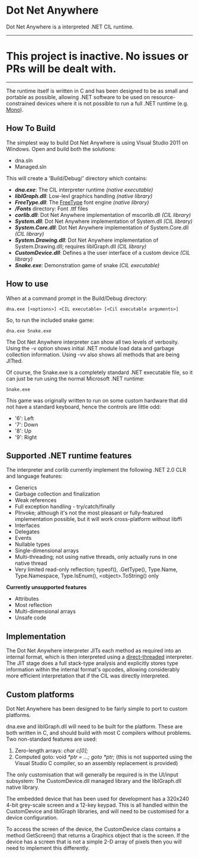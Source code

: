 Dot Net Anywhere
================
Dot Net Anywhere is a interpreted .NET CIL runtime.

-------
# This project is inactive. No issues or PRs will be dealt with.
-------

The runtime itself is written in C and has been designed to be as small and portable as possible, allowing .NET software to be used on resource-constrained devices where it is not possible to run a full .NET runtime (e.g. [Mono][1]).

How To Build
------------
The simplest way to build Dot Net Anywhere is using Visual Studio 2011 on Windows. Open and build both the solutions:

* dna.sln
* Managed.sln

This will create a 'Build/Debug/' directory which contains:

* ***dna.exe***: The CIL interpreter runtime *(native executable)*
* ***libIGraph.dll***: Low-levl graphics handling *(native library)*
* ***FreeType.dll***: The [FreeType][2] font engine *(native library)*
* ***/Fonts*** directory: Font .ttf files
* ***corlib.dll***: Dot Net Anywhere implementation of mscorlib.dll *(CIL library)*
* ***System.dll***:  Dot Net Anywhere implementation of System.dll *(CIL library)*
* ***System.Core.dll***:  Dot Net Anywhere implementation of System.Core.dll *(CIL library)*
* ***System.Drawing.dll***:  Dot Net Anywhere implementation of System.Drawing.dll; requires libIGraph.dll *(CIL library)*
* ***CustomDevice.dll***: Defines a the user interface of a custom device *(CIL library)*
* ***Snake.exe***: Demonstration game of snake *(CIL executable)*

How to use
----------

When at a command prompt in the Build/Debug directory:

```
dna.exe [<options>] <CIL executable> [<Cil executable arguments>]
```

So, to run the included snake game:

```
dna.exe Snake.exe
```

The Dot Net Anywhere interpreter can show all two levels of verbosity. Using the -v option shows initial .NET module load data and garbage collection information. Using -vv also shows all methods that are being JITted.

Of course, the Snake.exe is a completely standard .NET executable file, so it can just be run using the normal Microsoft .NET runtime:

```
Snake.exe
```

This game was originally written to run on some custom hardware that did not have a standard keyboard, hence the controls are little odd:

* '6': Left
* '7': Down
* '8': Up
* '9': Right

Supported .NET runtime features
-------------------------------

The interpreter and corlib currently implement the following .NET 2.0 CLR and language features:

* Generics
* Garbage collection and finalization
* Weak references
* Full exception handling - try/catch/finally
* PInvoke; although it's not the most pleasant or fully-featured implementation possible, but it will work cross-platform without libffi
* Interfaces
* Delegates
* Events
* Nullable types
* Single-dimensional arrays
* Multi-threading; not using native threads, only actually runs in one native thread
* Very limited read-only reflection; typeof(), .GetType(), Type.Name, Type.Namespace, Type.IsEnum(), \<object\>.ToString() only

**Currently unsupported features**

* Attributes
* Most reflection
* Multi-dimensional arrays
* Unsafe code

Implementation
--------------

The Dot Net Anywhere interpreter JITs each method as required into an internal format, which is then interpreted using a [direct-threaded][3] interpreter. The JIT stage does a full stack-type analysis and explicitly stores type information within the internal format's opcodes, allowing considerably more efficient interpretation that if the CIL was directly interpreted.

Custom platforms
-------------------------

Dot Net Anywhere has been designed to be fairly simple to port to custom platforms.

dna.exe and libIGraph.dll will need to be built for the platform. These are both written in C, and should build with most C compilers without problems. Two non-standard features are used:

1. Zero-length arrays: *char c[0];*
2. Computed goto: void *\*ptr = ...; goto \*ptr;* (this is not supported using the Visual Studio C compiler, so an assembly replacement is provided)

The only customisation that will generally be required is in the UI/input subsystem: The CustomDevice.dll managed library and the libIGraph.dll native library.

The embedded device that has been used for development has a 320x240 4-bit grey-scale screen and a 12-key keypad. This is all handled within the CustomDevice and libIGraph libraries, and will need to be customised for a device configuration.

To access the screen of the device, the CustomDevice class contains a method GetScreen() that returns a Graphics object that is the screen. If the device has a screen that is not a simple 2-D array of pixels then you will need to implement this differently.


[1]: http://www.mono-project.com
[2]: http://freetype.org
[3]: http://en.wikipedia.org/wiki/Threaded_code
